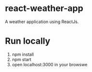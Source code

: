 # react-weather-app
A weather application using ReactJs. 

# Run locally
1) npm install
2) npm start
3) open localhost:3000 in your browswe
